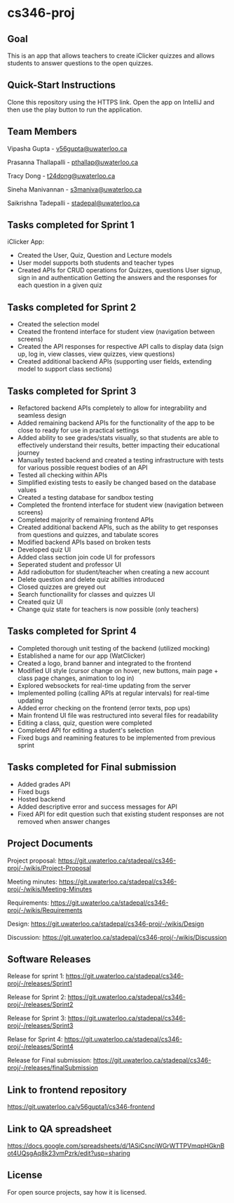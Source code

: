 # cs346-proj

## Goal
This is an app that allows teachers to create iClicker quizzes and allows students to answer questions to the open quizzes.


## Quick-Start Instructions
Clone this repository using the HTTPS link.
Open the app on IntelliJ and then use the play button to run the application.

## Team Members
Vipasha Gupta - v56gupta@uwaterloo.ca

Prasanna Thallapalli - pthallap@uwaterloo.ca

Tracy Dong - t24dong@uwaterloo.ca

Sineha Manivannan - s3maniva@uwaterloo.ca

Saikrishna Tadepalli - stadepal@uwaterloo.ca

## Tasks completed for Sprint 1
iClicker App:
- Created the User, Quiz, Question and Lecture models
- User model supports both students and teacher types
- Created APIs for 
   CRUD operations for Quizzes, questions
   User signup, sign in and authentication 
   Getting the answers and the responses for each question in a given quiz

## Tasks completed for Sprint 2
- Created the selection model
- Created the frontend interface for student view (navigation between screens)
- Created the API responses for respective API calls to display data (sign up, log in, view classes, view quizzes, view questions)
- Created additional backend APIs (supporting user fields, extending model to support class sections)

## Tasks completed for Sprint 3
- Refactored backend APIs completely to allow for integrability and seamless design
- Added remaining backend APIs for the functionality of the app to be close to ready for use in practical settings
- Added ability to see grades/stats visually, so that students are able to effectively understand their results, better impacting their educational journey
- Manually tested backend and created a testing infrastructure with tests for various possible request bodies of an API
- Tested all checking within APIs
- Simplified existing tests to easily be changed based on the database values
- Created a testing database for sandbox testing
- Completed the frontend interface for student view (navigation between screens)
- Completed majority of remaining frontend APIs
- Created additional backend APIs, such as the ability to get responses from questions and quizzes, and tabulate scores
- Modified backend APIs based on broken tests
- Developed quiz UI
- Added class section join code UI for professors
- Seperated student and professor UI
- Add radiobutton for student/teacher when creating a new account
- Delete question and delete quiz abilties introduced
- Closed quizzes are greyed out
- Search functionaility for classes and quizzes UI
- Created quiz UI
- Change quiz state for teachers is now possible (only teachers)

## Tasks completed for Sprint 4
- Completed thorough unit testing of the backend (utilized mocking)
- Established a name for our app (WatClicker)
- Created a logo, brand banner and integrated to the frontend
- Modified UI style (cursor change on hover, new buttons, main page + class page changes, animation to log in)
- Explored websockets for real-time updating from the server
- Implemented polling (calling APIs at regular intervals) for real-time updating
- Added error checking on the frontend (error texts, pop ups)
- Main frontend UI file was restructured into several files for readability
- Editing a class, quiz, question were completed
- Completed API for editing a student's selection
- Fixed bugs and reamining features to be implemented from previous sprint

## Tasks completed for Final submission
- Added grades API 
- Fixed bugs
- Hosted backend
- Added descriptive error and success messages for API
- Fixed API for edit question such that existing student responses are not removed when answer changes

## Project Documents
Project proposal: https://git.uwaterloo.ca/stadepal/cs346-proj/-/wikis/Project-Proposal

Meeting minutes: https://git.uwaterloo.ca/stadepal/cs346-proj/-/wikis/Meeting-Minutes

Requirements: https://git.uwaterloo.ca/stadepal/cs346-proj/-/wikis/Requirements

Design: https://git.uwaterloo.ca/stadepal/cs346-proj/-/wikis/Design

Discussion: https://git.uwaterloo.ca/stadepal/cs346-proj/-/wikis/Discussion

## Software Releases
Release for sprint 1: https://git.uwaterloo.ca/stadepal/cs346-proj/-/releases/Sprint1

Release for Sprint 2: https://git.uwaterloo.ca/stadepal/cs346-proj/-/releases/Sprint2

Release for Sprint 3: https://git.uwaterloo.ca/stadepal/cs346-proj/-/releases/Sprint3

Relase for Sprint 4: https://git.uwaterloo.ca/stadepal/cs346-proj/-/releases/Sprint4

Release for Final submission: https://git.uwaterloo.ca/stadepal/cs346-proj/-/releases/finalSubmission

## Link to frontend repository
https://git.uwaterloo.ca/v56gupta1/cs346-frontend

## Link to QA spreadsheet
https://docs.google.com/spreadsheets/d/1ASiCsnciWGrWTTPVmqpHGknBot4UQsgAq8k23vmPzrk/edit?usp=sharing

## License
For open source projects, say how it is licensed.
